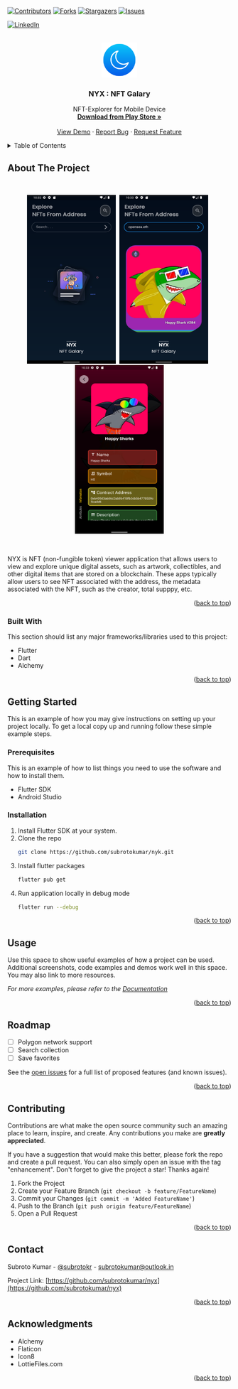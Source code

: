 
<a name="readme-top"></a>


[![Contributors][contributors-shield]][contributors-url]
[![Forks][forks-shield]][forks-url]
[![Stargazers][stars-shield]][stars-url]
[![Issues][issues-shield]][issues-url]
<!-- [![MIT License][license-shield]][license-url] -->
[![LinkedIn][linkedin-shield]][linkedin-url]


<br />
<div align="center">
  <a href="https://github.com/subrotokumar/nyx/">
    <img src="./assets/images/moon.png" alt="Logo" width="80" height="80">
  </a>

  <h3 align="center">NYX : NFT Galary</h3>

  <p align="center">
    NFT-Explorer for Mobile Device
    <br />
    <a href="https://github.com/subrotokumar/nyx/releases"><strong>Download from <strong>Play Store</strong> »</strong></a>
    <br />
    <br />
    <a href="https://github.com/subrotokumar/nyx">View Demo</a>
    ·
    <a href="https://github.com/subrotokumar/nyx/issues">Report Bug</a>
    ·
    <a href="https://github.com/subrotokumar/nyx/issues">Request Feature</a>
  </p>
</div>



<!-- TABLE OF CONTENTS -->
<details>
  <summary>Table of Contents</summary>
  <ol>
    <li>
      <a href="#about-the-project">About The Project</a>
      <ul>
        <li><a href="#built-with">Built With</a></li>
      </ul>
    </li>
    <li>
      <a href="#getting-started">Getting Started</a>
      <ul>
        <li><a href="#prerequisites">Prerequisites</a></li>
        <li><a href="#installation">Installation</a></li>
      </ul>
    </li>
    <li><a href="#usage">Usage</a></li>
    <li><a href="#roadmap">Roadmap</a></li>
    <li><a href="#contributing">Contributing</a></li>
    <!-- <li><a href="#license">License</a></li> -->
    <li><a href="#contact">Contact</a></li>
    <li><a href="#acknowledgments">Acknowledgments</a></li>
  </ol>
</details>



<!-- ABOUT THE PROJECT -->
## About The Project
<br>
<p align='center'>
<img src='./assets/meta/ss2.png' height='380' width='200'>&nbsp;&nbsp;<img src='./assets/meta/ss3.png' height='380' width='200'>&nbsp;&nbsp;<img src='./assets/meta/ss4.png' height='380' width='200'>
</p>
<br>

NYX is NFT (non-fungible token) viewer application that allows users to view and explore unique digital assets, such as artwork, collectibles, and other digital items that are stored on a blockchain. These apps typically allow users to see NFT associated with the address, the metadata associated with the NFT, such as the creator, total supppy, etc. 

<p align="right">(<a href="#readme-top">back to top</a>)</p>



### Built With

This section should list any major frameworks/libraries used to this project:
- Flutter
- Dart
- Alchemy

<p align="right">(<a href="#readme-top">back to top</a>)</p>


<!-- GETTING STARTED -->
## Getting Started

This is an example of how you may give instructions on setting up your project locally.
To get a local copy up and running follow these simple example steps.

### Prerequisites

This is an example of how to list things you need to use the software and how to install them.
* Flutter SDK
* Android Studio

### Installation

1. Install Flutter SDK at your system.
2. Clone the repo
   ```sh
   git clone https://github.com/subrotokumar/nyk.git
   ```
3. Install flutter packages
   ```sh
   flutter pub get
   ```
4. Run application locally in debug mode
   ```sh
   flutter run --debug
   ```

<p align="right">(<a href="#readme-top">back to top</a>)</p>



<!-- USAGE EXAMPLES -->
## Usage

Use this space to show useful examples of how a project can be used. Additional screenshots, code examples and demos work well in this space. You may also link to more resources.

_For more examples, please refer to the [Documentation](https://example.com)_

<p align="right">(<a href="#readme-top">back to top</a>)</p>



<!-- ROADMAP -->
## Roadmap

- [ ] Polygon network support
- [ ] Search collection
- [ ] Save favorites

See the [open issues](https://github.com/subrotokumar/nyx/issues) for a full list of proposed features (and known issues).

<p align="right">(<a href="#readme-top">back to top</a>)</p>



<!-- CONTRIBUTING -->
## Contributing

Contributions are what make the open source community such an amazing place to learn, inspire, and create. Any contributions you make are **greatly appreciated**.

If you have a suggestion that would make this better, please fork the repo and create a pull request. You can also simply open an issue with the tag "enhancement".
Don't forget to give the project a star! Thanks again!

1. Fork the Project
2. Create your Feature Branch (`git checkout -b feature/FeatureName`)
3. Commit your Changes (`git commit -m 'Added FeatureName'`)
4. Push to the Branch (`git push origin feature/FeatureName`)
5. Open a Pull Request

<p align="right">(<a href="#readme-top">back to top</a>)</p>

<!-- LICENSE -->


<!-- CONTACT -->
## Contact

Subroto Kumar - [@subrotokr](https://twitter.com/subrotokr) - subrotokumar@outlook.in

Project Link: [https://github.com/subrotokumar/nyx](https://github.com/subrotokumar/nyx)

<p align="right">(<a href="#readme-top">back to top</a>)</p>



<!-- ACKNOWLEDGMENTS -->
## Acknowledgments

* Alchemy
* Flaticon
* Icon8
* LottieFiles.com

<p align="right">(<a href="#readme-top">back to top</a>)</p>



<!-- MARKDOWN LINKS & IMAGES -->
<!-- https://www.markdownguide.org/basic-syntax/#reference-style-links -->
[contributors-shield]: https://img.shields.io/github/contributors/subrotokumar/nyx.svg?style=for-the-badge
[contributors-url]: https://github.com/subrotokumar/nyx/graphs/contributors
[forks-shield]: https://img.shields.io/github/forks/subrotokumar/nyx.svg?style=for-the-badge
[forks-url]: https://github.com/subrotokumar/nyx/network/members
[stars-shield]: https://img.shields.io/github/stars/subrotokumar/nyx.svg?style=for-the-badge
[stars-url]: https://github.com/subrotokumar/nyx/stargazers
[issues-shield]: https://img.shields.io/github/issues/subrotokumar/nyx.svg?style=for-the-badge
[issues-url]: https://github.com/subrotokumar/nyx/issues
[license-shield]: https://img.shields.io/github/license/subrotokumar/nyx.svg?style=for-the-badge
[license-url]: https://www.linkedin.com/in/kumarsubroto
[linkedin-shield]: https://img.shields.io/badge/-LinkedIn-black.svg?style=for-the-badge&logo=linkedin&colorB=555
[linkedin-url]: https://linkedin.com/in/kumarsubroto
[product-screenshot]: ./assets/images/banner.png